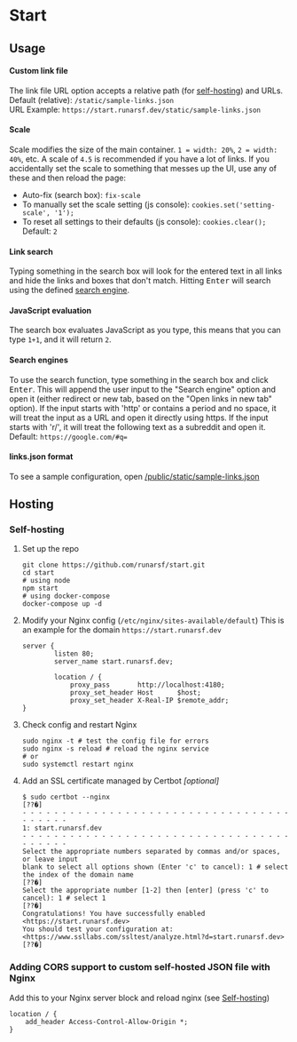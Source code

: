 # Start

## Usage

#### Custom link file
The link file URL option accepts a relative path (for [self-hosting](https://github.com/runarsf/start#self-hosting)) and URLs.
<br/>Default (relative): `/static/sample-links.json`
<br/>URL Example: `https://start.runarsf.dev/static/sample-links.json`

#### Scale
Scale modifies the size of the main container. `1 = width: 20%`, `2 = width: 40%`, etc.
A scale of `4.5` is recommended if you have a lot of links.
If you accidentally set the scale to something that messes up the UI, use any of these and then reload the page:
  * Auto-fix (search box): `fix-scale`
  * To manually set the scale setting (js console): `cookies.set('setting-scale', '1');`
  * To reset all settings to their defaults (js console): `cookies.clear();`
<br/>Default: `2`

#### Link search
Typing something in the search box will look for the entered text in all links and hide the links and boxes that don't match. Hitting <kbd>Enter</kbd> will search using the defined [search engine](https://github.com/runarsf/start#search-engines).

#### JavaScript evaluation
The search box evaluates JavaScript as you type, this means that you can type `1+1`, and it will return `2`.

#### Search engines
To use the search function, type something in the search box and click <kbd>Enter</kbd>.
This will append the user input to the "Search engine" option and open it (either redirect or new tab, based on the "Open links in new tab" option).
If the input starts with 'http' or contains a period and no space, it will treat the input as a URL and open it directly using https.
If the input starts with 'r/', it will treat the following text as a subreddit and open it.
<br/>Default: `https://google.com/#q=`

#### links.json format
To see a sample configuration, open [/public/static/sample-links.json](https://github.com/runarsf/start/blob/master/public/static/sample-links.json)

## Hosting

### Self-hosting
1. Set up the repo
    ```shell
    git clone https://github.com/runarsf/start.git
    cd start
    # using node
    npm start
    # using docker-compose
    docker-compose up -d
    ```
2. Modify your Nginx config (`/etc/nginx/sites-available/default`)
This is an example for the domain `https://start.runarsf.dev`
    ```nginx
    server {
            listen 80;
            server_name start.runarsf.dev;

            location / {
                proxy_pass       http://localhost:4180;
                proxy_set_header Host      $host;
                proxy_set_header X-Real-IP $remote_addr;
    }
    ```
3. Check config and restart Nginx
    ```shell
    sudo nginx -t # test the config file for errors
    sudo nginx -s reload # reload the nginx service
    # or
    sudo systemctl restart nginx
    ```
4. Add an SSL certificate managed by Certbot *[optional]*
    ```shell
    $ sudo certbot --nginx
    [??�]
    - - - - - - - - - - - - - - - - - - - - - - - - - - - - - - - - - - - - - - - -
    1: start.runarsf.dev
    - - - - - - - - - - - - - - - - - - - - - - - - - - - - - - - - - - - - - - - -
    Select the appropriate numbers separated by commas and/or spaces, or leave input
    blank to select all options shown (Enter 'c' to cancel): 1 # select the index of the domain name
    [??�]
    Select the appropriate number [1-2] then [enter] (press 'c' to cancel): 1 # select 1
    [??�]
    Congratulations! You have successfully enabled <https://start.runarsf.dev>
    You should test your configuration at:
    <https://www.ssllabs.com/ssltest/analyze.html?d=start.runarsf.dev>
    [??�]
    ```

### Adding CORS support to custom self-hosted JSON file with Nginx
Add this to your Nginx server block and reload nginx (see [Self-hosting](https://github.com/runarsf/start#Self-hosting))
  ```nginx
  location / {
      add_header Access-Control-Allow-Origin *;
  }
  ```

